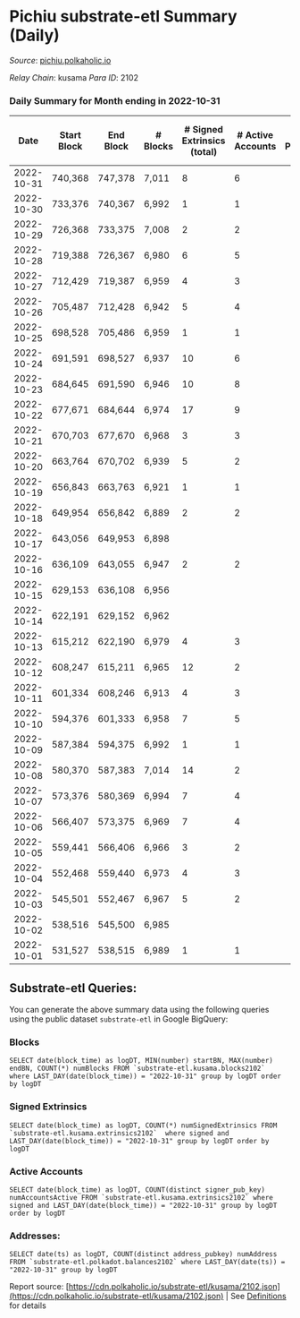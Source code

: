 # Pichiu substrate-etl Summary (Daily)

_Source_: [pichiu.polkaholic.io](https://pichiu.polkaholic.io)

*Relay Chain*: kusama
*Para ID*: 2102



### Daily Summary for Month ending in 2022-10-31


| Date | Start Block | End Block | # Blocks | # Signed Extrinsics (total) | # Active Accounts | # Passive | # New | # Addresses with Balances | # Events | # Transfers | # XCM Transfers In | # XCM Transfers Out |
| ---- | ----------- | --------- | -------- | --------------------------- | ----------------- | --------- | ----- | ------------------------- | -------- | ----------- | ------------------ | ------------------- |
| 2022-10-31 | 740,368 | 747,378 | 7,011  | 8 | 6 |  |  | 1,109 | 14,061 | 2  |   |   |
| 2022-10-30 | 733,376 | 740,367 | 6,992  | 1 | 1 |  |  | 1,107 | 13,992 |   |   |   |
| 2022-10-29 | 726,368 | 733,375 | 7,008  | 2 | 2 |  |  |  | 14,028 |   |   |   |
| 2022-10-28 | 719,388 | 726,367 | 6,980  | 6 | 5 |  |  | 1,107 | 13,990 | 1  |   |   |
| 2022-10-27 | 712,429 | 719,387 | 6,959  | 4 | 3 |  |  |  | 13,940 | 3  |   |   |
| 2022-10-26 | 705,487 | 712,428 | 6,942  | 5 | 4 |  |  | 1,105 | 13,914 | 2  |   |   |
| 2022-10-25 | 698,528 | 705,486 | 6,959  | 1 | 1 |  |  |  | 13,925 | 1  |   |   |
| 2022-10-24 | 691,591 | 698,527 | 6,937  | 10 | 6 |  |  |  | 13,928 | 6  |   |   |
| 2022-10-23 | 684,645 | 691,590 | 6,946  | 10 | 8 |  |  | 1,099 | 13,942 | 3  |   |   |
| 2022-10-22 | 677,671 | 684,644 | 6,974  | 17 | 9 |  |  | 1,097 | 15,856 | 489  |   |   |
| 2022-10-21 | 670,703 | 677,670 | 6,968  | 3 | 3 |  |  | 661 | 13,952 |   |   |   |
| 2022-10-20 | 663,764 | 670,702 | 6,939  | 5 | 2 |  |  |  | 13,908 | 1  | 2  |   |
| 2022-10-19 | 656,843 | 663,763 | 6,921  | 1 | 1 |  |  | 661 | 13,852 |   |   |   |
| 2022-10-18 | 649,954 | 656,842 | 6,889  | 2 | 2 |  |  |  | 13,791 |   |   |   |
| 2022-10-17 | 643,056 | 649,953 | 6,898  |  |  |  |  |  | 13,800 |   |   |   |
| 2022-10-16 | 636,109 | 643,055 | 6,947  | 2 | 2 |  |  | 661 | 13,906 |   |   |   |
| 2022-10-15 | 629,153 | 636,108 | 6,956  |  |  |  |  |  | 13,916 |   |   |   |
| 2022-10-14 | 622,191 | 629,152 | 6,962  |  |  |  |  | 661 | 13,928 |   |   |   |
| 2022-10-13 | 615,212 | 622,190 | 6,979  | 4 | 3 |  |  | 661 | 13,980 | 1  |   |   |
| 2022-10-12 | 608,247 | 615,211 | 6,965  | 12 | 2 |  |  | 660 | 13,974 |   |   |   |
| 2022-10-11 | 601,334 | 608,246 | 6,913  | 4 | 3 |  |  | 660 | 13,847 |   |   |   |
| 2022-10-10 | 594,376 | 601,333 | 6,958  | 7 | 5 |  |  | 660 | 13,950 | 1  |   |   |
| 2022-10-09 | 587,384 | 594,375 | 6,992  | 1 | 1 |  |  | 660 | 13,992 |   |   |   |
| 2022-10-08 | 580,370 | 587,383 | 7,014  | 14 | 2 |  |  | 660 | 14,081 |   |   |   |
| 2022-10-07 | 573,376 | 580,369 | 6,994  | 7 | 4 |  |  | 660 | 14,020 |   |   |   |
| 2022-10-06 | 566,407 | 573,375 | 6,969  | 7 | 4 |  |  | 660 | 13,970 |   |   |   |
| 2022-10-05 | 559,441 | 566,406 | 6,966  | 3 | 2 |  |  | 660 | 13,953 |   |   |   |
| 2022-10-04 | 552,468 | 559,440 | 6,973  | 4 | 3 |  |  |  | 13,970 | 1  |   |   |
| 2022-10-03 | 545,501 | 552,467 | 6,967  | 5 | 2 |  |  |  | 13,961 |   |   |   |
| 2022-10-02 | 538,516 | 545,500 | 6,985  |  |  |  |  |  | 13,974 |   |   |   |
| 2022-10-01 | 531,527 | 538,515 | 6,989  | 1 | 1 |  |  |  | 13,986 |   |   |   |

## Substrate-etl Queries:
You can generate the above summary data using the following queries using the public dataset `substrate-etl` in Google BigQuery:


### Blocks
```
SELECT date(block_time) as logDT, MIN(number) startBN, MAX(number) endBN, COUNT(*) numBlocks FROM `substrate-etl.kusama.blocks2102`  where LAST_DAY(date(block_time)) = "2022-10-31" group by logDT order by logDT
```


### Signed Extrinsics
```
SELECT date(block_time) as logDT, COUNT(*) numSignedExtrinsics FROM `substrate-etl.kusama.extrinsics2102`  where signed and LAST_DAY(date(block_time)) = "2022-10-31" group by logDT order by logDT
```


### Active Accounts
```
SELECT date(block_time) as logDT, COUNT(distinct signer_pub_key) numAccountsActive FROM `substrate-etl.kusama.extrinsics2102` where signed and LAST_DAY(date(block_time)) = "2022-10-31" group by logDT order by logDT
```


### Addresses:
```
SELECT date(ts) as logDT, COUNT(distinct address_pubkey) numAddress FROM `substrate-etl.polkadot.balances2102` where LAST_DAY(date(ts)) = "2022-10-31" group by logDT
```



Report source: [https://cdn.polkaholic.io/substrate-etl/kusama/2102.json](https://cdn.polkaholic.io/substrate-etl/kusama/2102.json) | See [Definitions](/DEFINITIONS.md) for details
